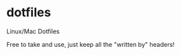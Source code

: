 dotfiles
========

Linux/Mac Dotfiles

Free to take and use, just keep all the "written by" headers!
